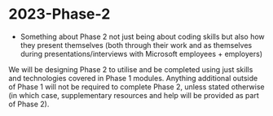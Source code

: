 # 2023-Phase-2

- Something about Phase 2 not just being about coding skills but also how they present themselves (both through their work and as themselves during presentations/interviews with Microsoft employees + employers)

We will be designing Phase 2 to utilise and be completed using just skills and technologies covered in Phase 1 modules. Anything additional outside of Phase 1 will not be required to complete Phase 2, unless stated otherwise (in which case, supplementary resources and help will be provided as part of Phase 2).